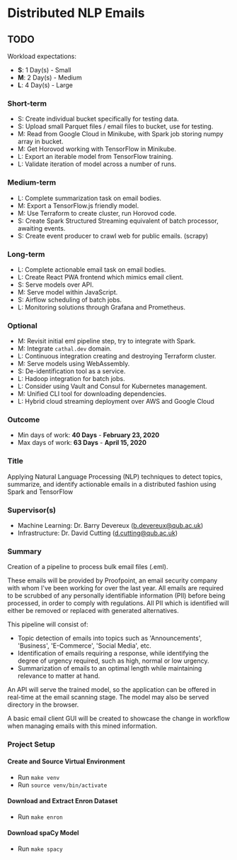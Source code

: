 # Distributed NLP Emails

## TODO
Workload expectations:
- **S**: 1 Day(s) - Small
- **M**: 2 Day(s) - Medium
- **L**: 4 Day(s) - Large

### Short-term
* S: Create individual bucket specifically for testing data.
* S: Upload small Parquet files / email files to bucket, use for testing.
* M: Read from Google Cloud in Minikube, with Spark job storing numpy array in bucket.
* M: Get Horovod working with TensorFlow in Minikube.
* L: Export an iterable model from TensorFlow training.
* L: Validate iteration of model across a number of runs.

### Medium-term
* L: Complete summarization task on email bodies.
* M: Export a TensorFlow.js friendly model.
* M: Use Terraform to create cluster, run Horovod code.
* S: Create Spark Structured Streaming equivalent of batch processor, awaiting events.
* S: Create event producer to crawl web for public emails. (scrapy)

### Long-term
* L: Complete actionable email task on email bodies.
* L: Create React PWA frontend which mimics email client.
* S: Serve models over API.
* M: Serve model within JavaScript.
* S: Airflow scheduling of batch jobs.
* L: Monitoring solutions through Grafana and Prometheus.

### Optional
* M: Revisit initial eml pipeline step, try to integrate with Spark.
* M: Integrate `cathal.dev` domain.
* L: Continuous integration creating and destroying Terraform cluster.
* M: Serve models using WebAssembly.
* S: De-identification tool as a service.
* L: Hadoop integration for batch jobs.
* L: Consider using Vault and Consul for Kubernetes management.
* M: Unified CLI tool for downloading dependencies.
* L: Hybrid cloud streaming deployment over AWS and Google Cloud

### Outcome
- Min days of work: **40 Days** - **February 23, 2020**
- Max days of work: **63 Days** - **April 15, 2020**

### Title
Applying Natural Language Processing (NLP) techniques to detect topics, summarize, and identify actionable emails in a
distributed fashion using Spark and TensorFlow

### Supervisor(s)
* Machine Learning: Dr. Barry Devereux (b.devereux@qub.ac.uk)
* Infrastructure: Dr. David Cutting (d.cutting@qub.ac.uk)

### Summary
Creation of a pipeline to process bulk email files (.eml).

These emails will be provided by Proofpoint, an email security company with whom I've been working for over the last
year.
All emails are required to be scrubbed of any personally identifiable information (PII) before being processed, in
order to comply with regulations. All PII which is identified will either be removed or replaced with generated
alternatives.

This pipeline will consist of:
* Topic detection of emails into topics such as 'Announcements', 'Business', 'E-Commerce', 'Social Media', etc.
* Identification of emails requiring a response, while identifying the degree of urgency required, such as high, normal
or low urgency.
* Summarization of emails to an optimal length while maintaining relevance to matter at hand.

An API will serve the trained model, so the application can be offered in real-time at the email scanning stage.
The model may also be served directory in the browser.

A basic email client GUI will be created to showcase the change in workflow when managing emails with this mined
information.


### Project Setup
#### Create and Source Virtual Environment
* Run ````make venv````
* Run ````source venv/bin/activate````

#### Download and Extract Enron Dataset
* Run ````make enron````

#### Download spaCy Model
* Run ````make spacy````
